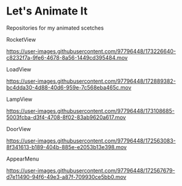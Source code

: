# Let's Animate It

Repositories for my animated scetches

RocketView

https://user-images.githubusercontent.com/97796448/173226640-c8232f7a-9fe6-4678-8a56-1449cd395484.mov

LoadView

https://user-images.githubusercontent.com/97796448/172889382-bc4dda30-4d88-40d6-959e-7c568eba465c.mov

LampView

https://user-images.githubusercontent.com/97796448/173108685-5003fcba-d3f4-4708-8f02-83ab9620a617.mov

DoorView

https://user-images.githubusercontent.com/97796448/172563083-8f341613-b189-404b-885e-e2053b13e398.mov

AppearMenu

https://user-images.githubusercontent.com/97796448/172567679-d7e11490-94f6-49e3-a87f-709930ce5bb0.mov


